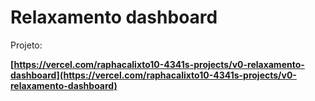 # Relaxamento dashboard

Projeto:

**[https://vercel.com/raphacalixto10-4341s-projects/v0-relaxamento-dashboard](https://vercel.com/raphacalixto10-4341s-projects/v0-relaxamento-dashboard)**

